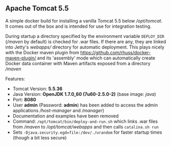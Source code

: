 ## Apache Tomcat 5.5

A simple docker build for installing a vanilla Tomcat 5.5 below
*/opt/tomcat*. It comes out of the box and is intended for use for
integration testing.

During startup a directory specified by the environment variable `DEPLOY_DIR`
(*/maven* by default) is checked for .war files. If there
are any, they are linked into Jetty's *webapps/* directory for automatic
deployment. This plays nicely with the Docker maven plugin from
https://github.com/rhuss/docker-maven-plugin/ and its 'assembly' mode which
can automatically create Docker data container with Maven artifacts
exposed from a directory */maven*


Features:

* Tomcat Version: **5.5.36**
* Java Version: **OpenJDK 1.7.0_60 (7u60-2.5.0-2)** (base image: *java*)
* Port: **8080**
* User **admin** (Password: **admin**) has been added to access the admin
  applications */host-manager* and */manager*)
* Documentation and examples have been removed
* Command: `/opt/tomcat/bin/deploy-and-run.sh` which links .war files from */maven* to 
  */opt/tomcat/webapps* and then calls `catalina.sh run`
* Sets `-Djava.security.egd=file:/dev/./urandom` for faster startup times
  (though a bit less secure)
